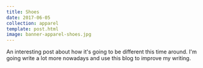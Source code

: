 ```yaml
---
title: Shoes
date: 2017-06-05
collection: apparel
template: post.html
image: banner-apparel-shoes.jpg
---
```


An interesting post about how it's going to be different this time around. I'm going write a lot more nowadays and use this blog to improve my writing.